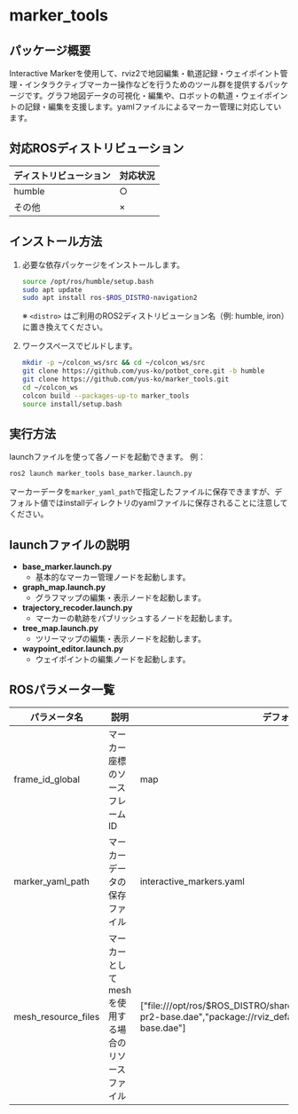 
# marker_tools

## パッケージ概要

Interactive Markerを使用して、rviz2で地図編集・軌道記録・ウェイポイント管理・インタラクティブマーカー操作などを行うためのツール群を提供するパッケージです。グラフ地図データの可視化・編集や、ロボットの軌道・ウェイポイントの記録・編集を支援します。yamlファイルによるマーカー管理に対応しています。

## 対応ROSディストリビューション

| ディストリビューション | 対応状況 |
|----------------------|----------|
| humble               | ○        |
| その他               | ×        |

## インストール方法

1. 必要な依存パッケージをインストールします。
   ```bash
   source /opt/ros/humble/setup.bash
   sudo apt update
   sudo apt install ros-$ROS_DISTRO-navigation2
   ```
   ※ `<distro>` はご利用のROS2ディストリビューション名（例: humble, iron）に置き換えてください。

2. ワークスペースでビルドします。
   ```bash
   mkdir -p ~/colcon_ws/src && cd ~/colcon_ws/src
   git clone https://github.com/yus-ko/potbot_core.git -b humble
   git clone https://github.com/yus-ko/marker_tools.git
   cd ~/colcon_ws
   colcon build --packages-up-to marker_tools
   source install/setup.bash
   ```

## 実行方法

launchファイルを使って各ノードを起動できます。
例：
```bash
ros2 launch marker_tools base_marker.launch.py
```

マーカーデータを```marker_yaml_path```で指定したファイルに保存できますが、デフォルト値ではinstallディレクトリのyamlファイルに保存されることに注意してください。

## launchファイルの説明

- **base_marker.launch.py**
  - 基本的なマーカー管理ノードを起動します。
- **graph_map.launch.py**
  - グラフマップの編集・表示ノードを起動します。
- **trajectory_recoder.launch.py**
  - マーカーの軌跡をパブリッシュするノードを起動します。
- **tree_map.launch.py**
  - ツリーマップの編集・表示ノードを起動します。
- **waypoint_editor.launch.py**
  - ウェイポイントの編集ノードを起動します。

## ROSパラメータ一覧

| パラメータ名                | 説明                           | デフォルト値           |
|----------------------------|--------------------------------|-----------------------|
| frame_id_global             | マーカー座標のソースフレームID  | map |
| marker_yaml_path            | マーカーデータの保存ファイル    | interactive_markers.yaml |
| mesh_resource_files         | マーカーとしてmeshを使用する場合のリソースファイル  | ["file:///opt/ros/$ROS_DISTRO/share/rviz_default_plugins/test_meshes/<br>pr2-base.dae","package://rviz_default_plugins/test_meshes/pr2-base.dae"] |
